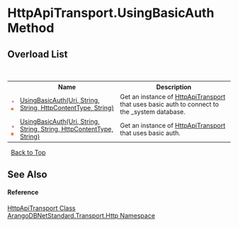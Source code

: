 # HttpApiTransport.UsingBasicAuth Method 
 


## Overload List
&nbsp;<table><tr><th></th><th>Name</th><th>Description</th></tr><tr><td>![Public method](media/pubmethod.gif "Public method")![Static member](media/static.gif "Static member")</td><td><a href="c14367fb-9981-4152-5b06-189476860a31">UsingBasicAuth(Uri, String, String, HttpContentType, String)</a></td><td>
Get an instance of <a href="1a9b4516-9078-d867-e5f5-6a99e3f31ee4">HttpApiTransport</a> that uses basic auth to connect to the _system database.</td></tr><tr><td>![Public method](media/pubmethod.gif "Public method")![Static member](media/static.gif "Static member")</td><td><a href="7bd5d151-1c95-946a-65e7-6f637c1743fc">UsingBasicAuth(Uri, String, String, String, HttpContentType, String)</a></td><td>
Get an instance of <a href="1a9b4516-9078-d867-e5f5-6a99e3f31ee4">HttpApiTransport</a> that uses basic auth.</td></tr></table>&nbsp;
<a href="#httpapitransport.usingbasicauth-method">Back to Top</a>

## See Also


#### Reference
<a href="1a9b4516-9078-d867-e5f5-6a99e3f31ee4">HttpApiTransport Class</a><br /><a href="366f5efc-7ad4-93ac-45db-23c7edb26915">ArangoDBNetStandard.Transport.Http Namespace</a><br />